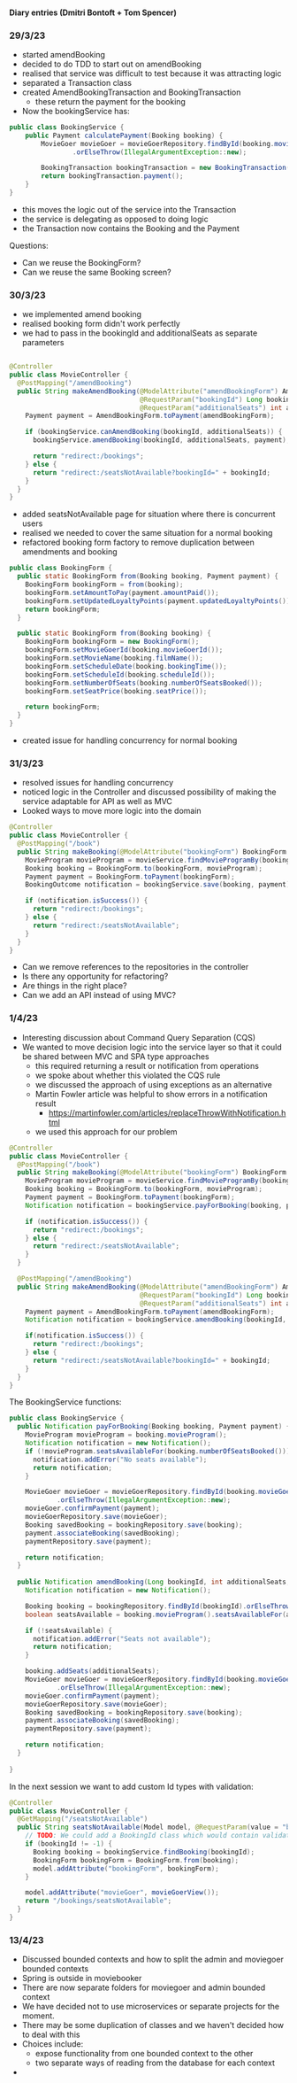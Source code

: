 #### Diary entries (Dmitri Bontoft + Tom Spencer)

### 29/3/23
- started amendBooking
- decided to do TDD to start out on amendBooking
- realised that service was difficult to test because it was attracting logic
- separated a Transaction class
- created AmendBookingTransaction and BookingTransaction
    - these return the payment for the booking
- Now the bookingService has:

```java
public class BookingService {
    public Payment calculatePayment(Booking booking) {
        MovieGoer movieGoer = movieGoerRepository.findById(booking.movieGoerId())
                .orElseThrow(IllegalArgumentException::new);

        BookingTransaction bookingTransaction = new BookingTransaction(booking, movieGoer, LocalDateTime.now());
        return bookingTransaction.payment();
    }
}

```
- this moves the logic out of the service into the Transaction
- the service is delegating as opposed to doing logic
- the Transaction now contains the Booking and the Payment

Questions:
- Can we reuse the BookingForm?
- Can we reuse the same Booking screen?

### 30/3/23
- we implemented amend booking
- realised booking form didn't work perfectly
- we had to pass in the bookingId and additionalSeats as separate parameters
```java

@Controller
public class MovieController {
  @PostMapping("/amendBooking")
  public String makeAmendBooking(@ModelAttribute("amendBookingForm") AmendBookingForm amendBookingForm,
                                 @RequestParam("bookingId") Long bookingId,
                                 @RequestParam("additionalSeats") int additionalSeats) {
    Payment payment = AmendBookingForm.toPayment(amendBookingForm);

    if (bookingService.canAmendBooking(bookingId, additionalSeats)) {
      bookingService.amendBooking(bookingId, additionalSeats, payment);

      return "redirect:/bookings";
    } else {
      return "redirect:/seatsNotAvailable?bookingId=" + bookingId;
    }
  }
}
```
- added seatsNotAvailable page for situation where there is concurrent users
- realised we needed to cover the same situation for a normal booking
- refactored booking form factory to remove duplication between amendments and booking

```java
public class BookingForm {
  public static BookingForm from(Booking booking, Payment payment) {
    BookingForm bookingForm = from(booking);
    bookingForm.setAmountToPay(payment.amountPaid());
    bookingForm.setUpdatedLoyaltyPoints(payment.updatedLoyaltyPoints());
    return bookingForm;
  }

  public static BookingForm from(Booking booking) {
    BookingForm bookingForm = new BookingForm();
    bookingForm.setMovieGoerId(booking.movieGoerId());
    bookingForm.setMovieName(booking.filmName());
    bookingForm.setScheduleDate(booking.bookingTime());
    bookingForm.setScheduleId(booking.scheduleId());
    bookingForm.setNumberOfSeats(booking.numberOfSeatsBooked());
    bookingForm.setSeatPrice(booking.seatPrice());

    return bookingForm;
  }
}

```
- created issue for handling concurrency for normal booking

### 31/3/23
- resolved issues for handling concurrency
- noticed logic in the Controller and discussed possibility of making the service adaptable for API as well as MVC
- Looked ways to move more logic into the domain

```java
@Controller
public class MovieController {
  @PostMapping("/book")
  public String makeBooking(@ModelAttribute("bookingForm") BookingForm bookingForm) {
    MovieProgram movieProgram = movieService.findMovieProgramBy(bookingForm.getScheduleId());
    Booking booking = BookingForm.to(bookingForm, movieProgram);
    Payment payment = BookingForm.toPayment(bookingForm);
    BookingOutcome notification = bookingService.save(booking, payment);

    if (notification.isSuccess()) {
      return "redirect:/bookings";
    } else {
      return "redirect:/seatsNotAvailable";
    }
  }
}
```
- Can we remove references to the repositories in the controller
- Is there any opportunity for refactoring?
- Are things in the right place?
- Can we add an API instead of using MVC?

### 1/4/23
- Interesting discussion about Command Query Separation (CQS)
- We wanted to move decision logic into the service layer so that it could be shared between MVC and SPA type approaches
  - this required returning a result or notification from operations
  - we spoke about whether this violated the CQS rule
  - we discussed the approach of using exceptions as an alternative
  - Martin Fowler article was helpful to show errors in a notification result
    - https://martinfowler.com/articles/replaceThrowWithNotification.html
  - we used this approach for our problem

```java
@Controller
public class MovieController {
  @PostMapping("/book")
  public String makeBooking(@ModelAttribute("bookingForm") BookingForm bookingForm) {
    MovieProgram movieProgram = movieService.findMovieProgramBy(bookingForm.getScheduleId());
    Booking booking = BookingForm.to(bookingForm, movieProgram);
    Payment payment = BookingForm.toPayment(bookingForm);
    Notification notification = bookingService.payForBooking(booking, payment);

    if (notification.isSuccess()) {
      return "redirect:/bookings";
    } else {
      return "redirect:/seatsNotAvailable";
    }
  }

  @PostMapping("/amendBooking")
  public String makeAmendBooking(@ModelAttribute("amendBookingForm") AmendBookingForm amendBookingForm,
                                 @RequestParam("bookingId") Long bookingId,
                                 @RequestParam("additionalSeats") int additionalSeats) {
    Payment payment = AmendBookingForm.toPayment(amendBookingForm);
    Notification notification = bookingService.amendBooking(bookingId, additionalSeats, payment);

    if(notification.isSuccess()) {
      return "redirect:/bookings";
    } else {
      return "redirect:/seatsNotAvailable?bookingId=" + bookingId;
    }
  }
}
```
The BookingService functions:
```java
public class BookingService {
  public Notification payForBooking(Booking booking, Payment payment) {
    MovieProgram movieProgram = booking.movieProgram();
    Notification notification = new Notification();
    if (!movieProgram.seatsAvailableFor(booking.numberOfSeatsBooked())) {
      notification.addError("No seats available");
      return notification;
    }

    MovieGoer movieGoer = movieGoerRepository.findById(booking.movieGoerId())
            .orElseThrow(IllegalArgumentException::new);
    movieGoer.confirmPayment(payment);
    movieGoerRepository.save(movieGoer);
    Booking savedBooking = bookingRepository.save(booking);
    payment.associateBooking(savedBooking);
    paymentRepository.save(payment);

    return notification;
  }
  
  public Notification amendBooking(Long bookingId, int additionalSeats, Payment payment) {
    Notification notification = new Notification();

    Booking booking = bookingRepository.findById(bookingId).orElseThrow(IllegalArgumentException::new);
    boolean seatsAvailable = booking.movieProgram().seatsAvailableFor(additionalSeats);

    if (!seatsAvailable) {
      notification.addError("Seats not available");
      return notification;
    }

    booking.addSeats(additionalSeats);
    MovieGoer movieGoer = movieGoerRepository.findById(booking.movieGoerId())
            .orElseThrow(IllegalArgumentException::new);
    movieGoer.confirmPayment(payment);
    movieGoerRepository.save(movieGoer);
    Booking savedBooking = bookingRepository.save(booking);
    payment.associateBooking(savedBooking);
    paymentRepository.save(payment);

    return notification;
  }
  
}

```

In the next session we want to add custom Id types with validation:
```java
@Controller
public class MovieController {
  @GetMapping("/seatsNotAvailable")
  public String seatsNotAvailable(Model model, @RequestParam(value = "bookingId", defaultValue = "-1") Long bookingId) {
    // TODO: We could add a BookingId class which would contain validation
    if (bookingId != -1) {
      Booking booking = bookingService.findBooking(bookingId);
      BookingForm bookingForm = BookingForm.from(booking);
      model.addAttribute("bookingForm", bookingForm);
    }

    model.addAttribute("movieGoer", movieGoerView());
    return "/bookings/seatsNotAvailable";
  }
}
```

### 13/4/23 
- Discussed bounded contexts and how to split the admin and moviegoer bounded contexts
- Spring is outside in moviebooker
- There are now separate folders for moviegoer and admin bounded context
- We have decided not to use microservices or separate projects for the moment.
- There may be some duplication of classes and we haven't decided how to deal with this
- Choices include:
  - expose functionality from one bounded context to the other
  - two separate ways of reading from the database for each context
- 